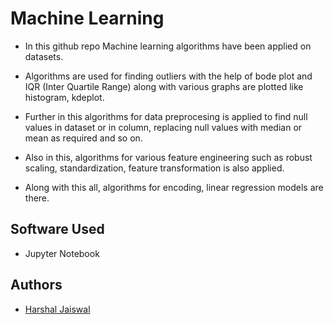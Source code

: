 # Machine Learning
- In this github repo Machine learning algorithms have been applied on datasets.

- Algorithms are used for finding outliers with the help of bode plot and IQR (Inter Quartile Range) along with various graphs are plotted like histogram, kdeplot.

- Further in this algorithms for data preprocesing is applied to find null values in dataset or in column, replacing null values with median or mean as required and so on.

- Also in this, algorithms for various feature engineering such as robust scaling, standardization, feature transformation is also applied.

- Along with this all, algorithms for encoding, linear regression models are there.

## Software Used 
- Jupyter Notebook

## Authors

- [Harshal Jaiswal](http://www.linkedin.com/in/harshalj67)

